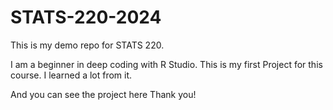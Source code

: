# STATS-220-2024
This is my demo repo for STATS 220.

I am a beginner in deep coding with R Studio. 
This is my first Project for this course. 
I learned a lot from it.

And you can see the project here
Thank you!



